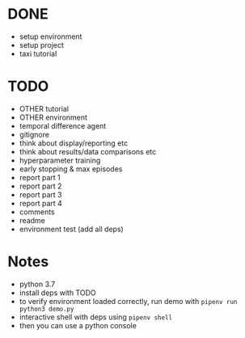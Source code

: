 # DONE

- setup environment
- setup project
- taxi tutorial

# TODO

- OTHER tutorial
- OTHER environment
- temporal difference agent
- gitignore
- think about display/reporting etc
- think about results/data comparisons etc
- hyperparameter training
- early stopping & max episodes
- report part 1
- report part 2
- report part 3
- report part 4
- comments
- readme
- environment test (add all deps)

# Notes

- python 3.7
- install deps with TODO
- to verify environment loaded correctly, run demo with `pipenv run python3 demo.py`
- interactive shell with deps using `pipenv shell`
- then you can use a python console
